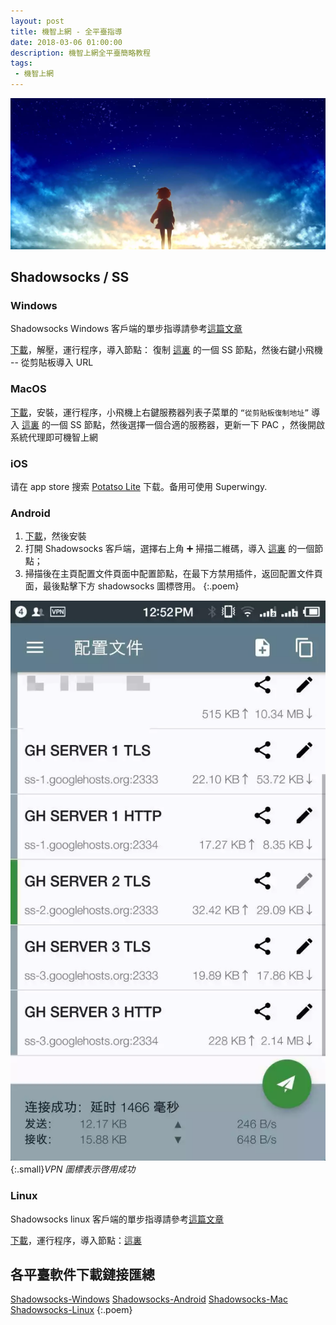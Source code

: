 ```yaml
---
layout: post
title: 機智上網 - 全平臺指導
date: 2018-03-06 01:00:00
description: 機智上網全平臺簡略教程
tags: 
 - 機智上網
---
```


![](/media/files/WEBP/surf.webp)

## Shadowsocks / SS 

### Windows

Shadowsocks Windows 客戶端的單步指導請參考[這篇文章](/ss-windows-cmd)

[下載](//github.com/shadowsocks/shadowsocks-windows/releases)，解壓，運行程序，導入節點：
 復制 [這裏](/Free-node-share) 的一個 SS 節點，然後右鍵小飛機 -- 從剪貼板導入  URL

### MacOS

[下載](//github.com/shadowsocks/ShadowsocksX-NG/releases)，安裝，運行程序，小飛機上右鍵服務器列表子菜單的 `“從剪貼板復制地址”` 導入 [這裏](/Free-node-share) 的一個 SS 節點，然後選擇一個合適的服務器，更新一下 PAC ，然後開啟系統代理即可機智上網

### iOS

请在 app store 搜索 [Potatso Lite](//itunes.apple.com/us/app/potatso-lite/id1239860606?mt=8) 下载。备用可使用 Superwingy.

### Android

1. [下載](//github.com/shadowsocks/shadowsocks-android/releases)，然後安裝
2. 打開 Shadowsocks 客戶端，選擇右上角 ➕ 掃描二維碼，導入 [這裏](/Free-node-share) 的一個節點；
3. 掃描後在主頁配置文件頁面中配置節點，在最下方禁用插件，返回配置文件頁面，最後點擊下方 shadowsocks 圖標啓用。
{:.poem}

![](/media/files/WEBP/vpn.webp){:.small}*VPN 圖標表示啓用成功*

### Linux

Shadowsocks linux 客戶端的單步指導請參考[這篇文章](/ss-linux-cmd)

[下載](//https://github.com/shadowsocks/shadowsocks-qt5/releases)，運行程序，導入節點：[這裏](/Free-node-share)

## 各平臺軟件下載鏈接匯總

[Shadowsocks-Windows](//github.com/shadowsocks/shadowsocks-windows/releases)
[Shadowsocks-Android](//github.com/shadowsocks/shadowsocks-android/releases)
[Shadowsocks-Mac](//github.com/shadowsocks/ShadowsocksX-NG/releases)
[Shadowsocks-Linux](//https://github.com/shadowsocks/shadowsocks-qt5/releases)
{:.poem}
